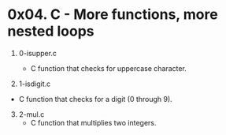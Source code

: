 # 0x04. C - More functions, more nested loops

1. 0-isupper.c
   - C function that checks for uppercase character.

2. 1-isdigit.c
  - C function that checks for a digit (0 through 9).

3. 2-mul.c
   - C function that multiplies two integers.

